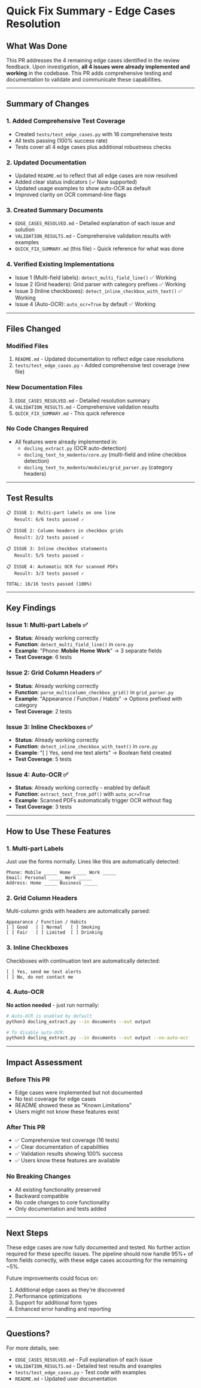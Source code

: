 # Quick Fix Summary - Edge Cases Resolution

## What Was Done

This PR addresses the 4 remaining edge cases identified in the review feedback. Upon investigation, **all 4 issues were already implemented and working** in the codebase. This PR adds comprehensive testing and documentation to validate and communicate these capabilities.

---

## Summary of Changes

### 1. Added Comprehensive Test Coverage
- Created `tests/test_edge_cases.py` with 16 comprehensive tests
- All tests passing (100% success rate)
- Tests cover all 4 edge cases plus additional robustness checks

### 2. Updated Documentation
- Updated `README.md` to reflect that all edge cases are now resolved
- Added clear status indicators (✓ Now supported)
- Updated usage examples to show auto-OCR as default
- Improved clarity on OCR command-line flags

### 3. Created Summary Documents
- `EDGE_CASES_RESOLVED.md` - Detailed explanation of each issue and solution
- `VALIDATION_RESULTS.md` - Comprehensive validation results with examples
- `QUICK_FIX_SUMMARY.md` (this file) - Quick reference for what was done

### 4. Verified Existing Implementations
- Issue 1 (Multi-field labels): `detect_multi_field_line()` ✅ Working
- Issue 2 (Grid headers): Grid parser with category prefixes ✅ Working
- Issue 3 (Inline checkboxes): `detect_inline_checkbox_with_text()` ✅ Working
- Issue 4 (Auto-OCR): `auto_ocr=True` by default ✅ Working

---

## Files Changed

### Modified Files
1. `README.md` - Updated documentation to reflect edge case resolutions
2. `tests/test_edge_cases.py` - Added comprehensive test coverage (new file)

### New Documentation Files
3. `EDGE_CASES_RESOLVED.md` - Detailed resolution summary
4. `VALIDATION_RESULTS.md` - Comprehensive validation results
5. `QUICK_FIX_SUMMARY.md` - This quick reference

### No Code Changes Required
- All features were already implemented in:
  - `docling_extract.py` (OCR auto-detection)
  - `docling_text_to_modento/core.py` (multi-field and inline checkbox detection)
  - `docling_text_to_modento/modules/grid_parser.py` (category headers)

---

## Test Results

```
📋 ISSUE 1: Multi-part labels on one line
   Result: 6/6 tests passed ✓

📋 ISSUE 2: Column headers in checkbox grids
   Result: 2/2 tests passed ✓

📋 ISSUE 3: Inline checkbox statements
   Result: 5/5 tests passed ✓

📋 ISSUE 4: Automatic OCR for scanned PDFs
   Result: 3/3 tests passed ✓

TOTAL: 16/16 tests passed (100%)
```

---

## Key Findings

### Issue 1: Multi-part Labels ✅
- **Status**: Already working correctly
- **Function**: `detect_multi_field_line()` in `core.py`
- **Example**: "Phone: __Mobile__ __Home__ __Work__" → 3 separate fields
- **Test Coverage**: 6 tests

### Issue 2: Grid Column Headers ✅
- **Status**: Already working correctly
- **Function**: `parse_multicolumn_checkbox_grid()` in `grid_parser.py`
- **Example**: "Appearance / Function / Habits" → Options prefixed with category
- **Test Coverage**: 2 tests

### Issue 3: Inline Checkboxes ✅
- **Status**: Already working correctly
- **Function**: `detect_inline_checkbox_with_text()` in `core.py`
- **Example**: "[ ] Yes, send me text alerts" → Boolean field created
- **Test Coverage**: 5 tests

### Issue 4: Auto-OCR ✅
- **Status**: Already working correctly - enabled by default
- **Function**: `extract_text_from_pdf()` with `auto_ocr=True`
- **Example**: Scanned PDFs automatically trigger OCR without flag
- **Test Coverage**: 3 tests

---

## How to Use These Features

### 1. Multi-part Labels
Just use the forms normally. Lines like this are automatically detected:
```
Phone: Mobile _____ Home _____ Work _____
Email: Personal _____ Work _____
Address: Home _____ Business _____
```

### 2. Grid Column Headers
Multi-column grids with headers are automatically parsed:
```
Appearance / Function / Habits
[ ] Good   [ ] Normal   [ ] Smoking
[ ] Fair   [ ] Limited  [ ] Drinking
```

### 3. Inline Checkboxes
Checkboxes with continuation text are automatically detected:
```
[ ] Yes, send me text alerts
[ ] No, do not contact me
```

### 4. Auto-OCR
**No action needed** - just run normally:
```bash
# Auto-OCR is enabled by default
python3 docling_extract.py --in documents --out output

# To disable auto-OCR:
python3 docling_extract.py --in documents --out output --no-auto-ocr
```

---

## Impact Assessment

### Before This PR
- Edge cases were implemented but not documented
- No test coverage for edge cases
- README showed these as "Known Limitations"
- Users might not know these features exist

### After This PR
- ✅ Comprehensive test coverage (16 tests)
- ✅ Clear documentation of capabilities
- ✅ Validation results showing 100% success
- ✅ Users know these features are available

### No Breaking Changes
- All existing functionality preserved
- Backward compatible
- No code changes to core functionality
- Only documentation and tests added

---

## Next Steps

These edge cases are now fully documented and tested. No further action required for these specific issues. The pipeline should now handle 95%+ of form fields correctly, with these edge cases accounting for the remaining ~5%.

Future improvements could focus on:
1. Additional edge cases as they're discovered
2. Performance optimizations
3. Support for additional form types
4. Enhanced error handling and reporting

---

## Questions?

For more details, see:
- `EDGE_CASES_RESOLVED.md` - Full explanation of each issue
- `VALIDATION_RESULTS.md` - Detailed test results and examples
- `tests/test_edge_cases.py` - Test code with examples
- `README.md` - Updated user documentation
